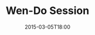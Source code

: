 ---
layout: post
title:  "Wen-Do Session"
date:   2015-03-05T18:00
start:  "6:00"
end:    "9:00"
categories: events
---